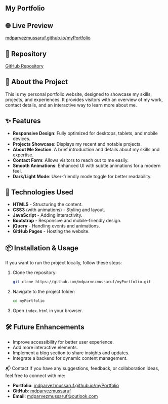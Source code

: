 ## My Portfolio

## 🌐 Live Preview
[mdparvezmussaruf.github.io/myPortfolio](https://mdparvezmussaruf.github.io/myPortfolio/)

## 📂 Repository
[GitHub Repository](https://github.com/mdparvezmussaruf/myPortfolio)

## 📖 About the Project
This is my personal portfolio website, designed to showcase my skills, projects, and experiences. It provides visitors with an overview of my work, contact details, and an interactive way to learn more about me.

## ✨ Features
- **Responsive Design**: Fully optimized for desktops, tablets, and mobile devices.
- **Projects Showcase**: Displays my recent and notable projects.
- **About Me Section**: A brief introduction and details about my skills and expertise.
- **Contact Form**: Allows visitors to reach out to me easily.
- **Smooth Animations**: Enhanced UI with subtle animations for a modern feel.
- **Dark/Light Mode**: User-friendly mode toggle for better readability.

## 🚀 Technologies Used
- **HTML5** - Structuring the content.
- **CSS3** (with animations) - Styling and layout.
- **JavaScript** - Adding interactivity.
- **Bootstrap**  - Responsive and mobile-friendly design.
- **jQuery**  - Handling events and animations.
- **GitHub Pages** - Hosting the website.

## 📦 Installation & Usage
If you want to run the project locally, follow these steps:

1. Clone the repository:
   ```bash
   git clone https://github.com/mdparvezmussaruf/myPortfolio.git
   ```
2. Navigate to the project folder:
   ```bash
   cd myPortfolio
   ```
3. Open `index.html` in your browser.

## 🛠️ Future Enhancements
- Improve accessibility for better user experience.
- Add more interactive elements.
- Implement a blog section to share insights and updates.
- Integrate a backend for dynamic content management.

📬 Contact
If you have any suggestions, feedback, or collaboration ideas, feel free to connect with me:

- **Portfolio**: [mdparvezmussaruf.github.io/myPortfolio](https://mdparvezmussaruf.github.io/myPortfolio/)
- **GitHub**: [mdparvezmussaruf](https://github.com/mdparvezmussaruf)
- **Email**: mdparvezmussaruf@outlook.com
